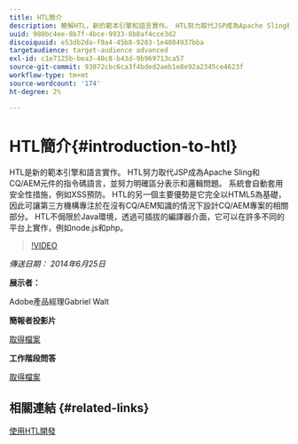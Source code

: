 ```yaml
---
title: HTL簡介
description: 瞭解HTL，新的範本引擎和語言實作。 HTL努力取代JSP成為Apache Sling和CQ/AEM元件的指令碼語言，並努力明確區分表示和邏輯問題。
uuid: 980bc4ee-8b7f-4bce-9933-8b8af4cce3d2
discoiquuid: e53db2da-f9a4-45b8-9203-1e4084937bba
targetaudience: target-audience advanced
exl-id: c1e7125b-bea3-40c8-b43d-9b969713ca57
source-git-commit: 93072cbc6ca3f4bded2aeb1e8e92a2345ce4623f
workflow-type: tm+mt
source-wordcount: '174'
ht-degree: 2%

---
```


# HTL簡介{#introduction-to-htl}

HTL是新的範本引擎和語言實作。 HTL努力取代JSP成為Apache Sling和CQ/AEM元件的指令碼語言，並努力明確區分表示和邏輯問題。 系統會自動套用安全性措施，例如XSS預防。 HTL的另一個主要優勢是它完全以HTML5為基礎，因此可讓第三方機構專注於在沒有CQ/AEM知識的情況下設計CQ/AEM專案的相關部分。 HTL不侷限於Java環境，透過可插拔的編譯器介面，它可以在許多不同的平台上實作，例如node.js和php。

>[!VIDEO](https://video.tv.adobe.com/v/19504/?quality=9)

*傳送日期： 2014年6月25日*

**展示者：**

Adobe產品經理Gabriel Walt

**簡報者投影片**

[取得檔案](assets/sightly-component-development.pdf)

**工作階段問答**

[取得檔案](assets/introduction-to-sightly-q-as.pdf)

## 相關連結 {#related-links}

[使用HTL開發](https://docs.adobe.com/docs/en/htl/overview.html?wcmmode=disabled)

<!--
[Get back to the Overview](https://helpx.adobe.com/experience-manager/kt/eseminars/gems/aem-index.html)
-->

